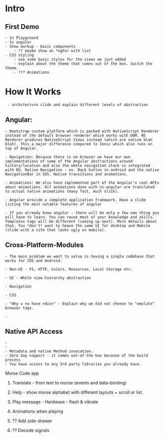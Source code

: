 # Intro



## First Demo
    - In Playground
    - In angular
    - Show markup - basic components
        - ?? maybe show an *ngFor with list
    - CSS styling 
        - use some basic styles for the views we just added
        - explain about the theme that comes out of the box. Switch the theme.
        - ??? Animations


# How It Works
     - architecture slide and explain different levels of abstraction

 
## Angular:
    - Bootstrap custom platform which is packed with NativeScript Renderer instead of the default browser renderer which works with DOM. NS Renderer produces NativeScript Views instead (which are native blah blah). This a major difference compared to Ionic which also runs on top of Angular.

    - Navigation: Because there is no browser we have our own implementations of some of the Angular abstractions around history/location and also the whole navigation stack is integrated with NS. Native Navigation - ex. Back button in android and the native NavigationBar in IOS. Native transitions and animations.

    - Animations: We also have implemented part of the Angular's cool APIs about animations. All animations done with ns-angular are translated to actual native animations (many fast, much slick).

    - Angular provide a complete application framework. Have a slide listing the most notable features of angular 

    - If you already know angular - there will be only a few new thing you will have to learn. You can reuse most of your knowledge and skills. Templates tags will be different (coming up next). More details about that. You *don't* want to heave the same UI for desktop and Mobile (slide with a site that looks ugly on mobile). 

## Cross-Platform-Modules

    - The main problem we want to solve is having a single codebase that works for IOS and Android. 

    - Non-UI - FS, HTTP, Colors, Resources, Local Storage etc. 

    - UI - Whole view hierarchy abstraction

    - Navigation

    - CSS 
    
    - "Why u no have <div>" - Explain why we did not choose to "emulate" browser tags. 

    - 


## Native API Access
    - 
    - 
    - Metadata and native Method invocation.
    - Zero day support - it comes out-of-the-box because of the build process
    - You have access to any 3rd party libraries you already have.



Morse Code app

1. Translate - from text to morse (events and data-binding)
2. Help - show morse alphabet with different layouts + scroll or list.

3. Play message - Hardware - flash & vibrate
4. Animations when playing 
5. ?? Add side-drawer 


3. ?? Decode signals







